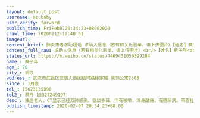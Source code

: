 ```yaml
---
layout: default_post
username: azubaby
user_verify: forward
publish_time: FriFeb0720:34:23+08002020
crawl_time: 20200212-12:40:51
imageurl: 
content_brief: 肺炎患者求助超话 求助人信息（若有相关化验单，请上传图片）【姓名】蔡子年【年龄】70【所在城市】武汉【所在小区、社区】武汉市武昌区友谊大道团结村路徐家棚  紫领公寓2803【患病时间】1月底【联系方式】15623135890‬【其他紧急联系人】蔡丹  ‪15327249197‬【病情描述】独居老人，C ...全文
content_full_raw: 求助人信息（若有相关化验单，请上传图片）<br/>【姓名】蔡子年<br/>【年龄】70<br/>【所在城市】武汉<br/>【所在小区、社区】武汉市武昌区友谊大道团结村路徐家棚 紫领公寓2803<br/>【患病时间】1月底<br/>【联系方式】15623135890‬<br/>【其他紧急联系人】蔡丹 ‪15327249197‬<br/>【病情描述】<br/>独居老人，CT显示已经双肺感染。低烧多日，伴有咳嗽，浑身酸痛，有糖尿病。带着社区开的转诊单满怀希望去武昌医院做核酸检测。没想到医院人山人海，核酸检测一天只能做100个，有人凌晨五点去排队。而社区安排的车辆九点才发车，交通中断，无法自行前往。无法确诊，只能先打针。排队一个半小时等待打针。人很多，大家排队都不容易，害怕别人插队，队伍很挤，没问题的会传染，有问题的怕更严重。有排队的病友说，已经确诊四天了，还没有安排住院或隔离，每天还在来回打针。传染源不彻底隔离，疫情怎么控制？带着希望前往，看着眼前的一切杂乱和失控的局面，令人倍感失望，担忧，恐惧，痛心。这是要可怜的武汉人民自生自灭吗？！<br/>新闻可见方舱医院有很多空余床位，还有人不想去被强制前往。事实是，核酸检测跟不上，病床还是不够，已经确诊了的，还是自由到处跑。一天不隔离，这座城市的疫情就不可能有好转。<br/><br/>恳求安排老人先做核酸检测！！！
status_url: https://m.weibo.cn/status/4469431050599284
name_: 蔡子年
age_: 70
city_: 武汉
address_: 武汉市武昌区友谊大道团结村路徐家棚 紫领公寓2803
since_: 1月底
tel_: 15623135890‬
tel2_: 蔡丹 ‪15327249197‬
desc_: 独居老人，CT显示已经双肺感染。低烧多日，伴有咳嗽，浑身酸痛，有糖尿病。带着社区开的转诊单满怀希望去武昌医院做核酸检测。没想到医院人山人海，核酸检测一天只能做100个，有人凌晨五点去排队。而社区安排的车辆九点才发车，交通中断，无法自行前往。无法确诊，只能先打针。排队一个半小时等待打针。人很多，大家排队都不容易，害怕别人插队，队伍很挤，没问题的会传染，有问题的怕更严重。有排队的病友说，已经确诊四天了，还没有安排住院或隔离，每天还在来回打针。传染源不彻底隔离，疫情怎么控制？带着希望前往，看着眼前的一切杂乱和失控的局面，令人倍感失望，担忧，恐惧，痛心。这是要可怜的武汉人民自生自灭吗？！新闻可见方舱医院有很多空余床位，还有人不想去被强制前往。事实是，核酸检测跟不上，病床还是不够，已经确诊了的，还是自由到处跑。一天不隔离，这座城市的疫情就不可能有好转。恳求安排老人先做核酸检测！！！
publish_timestamp: 2020-02-07 20:34:23+08:00
---
```

